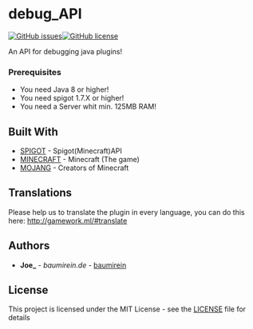 # debug_API 
[![GitHub issues](https://img.shields.io/github/issues/getPoland/debug_API.svg?style=flat-square)](https://github.com/getPoland/debug_API/issues)[![GitHub license](https://img.shields.io/github/license/getPoland/debug_API.svg?style=flat-square)](https://github.com/getPoland/debug_API/blob/master/LICENSE)


An API for debugging java plugins!

### Prerequisites

* You need Java 8 or higher!
* You need spigot 1.7.X or higher!
* You need a Server whit min. 125MB RAM!

## Built With

* [SPIGOT](https://hub.spigotmc.org/jenkins/job/BuildTools/ ) - Spigot(Minecraft)API
* [MINECRAFT](https://minecraft.net/en-us/store/?ref=m/ ) - Minecraft (The game)
* [MOJANG](https://mojang.com/ ) - Creators of Minecraft

## Translations

Please help us to translate the plugin in every language, you can do this here: http://gamework.ml/#translate

## Authors

* **Joe_** - *baumirein.de* - [baumirein](http://baumirein.de/)

## License

This project is licensed under the MIT License - see the [LICENSE](LICENSE) file for details

